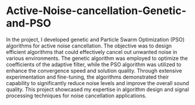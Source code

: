 # Active-Noise-cancellation-Genetic-and-PSO
In the project, I developed genetic and Particle Swarm Optimization (PSO) algorithms for active noise cancellation. The objective was to design efficient algorithms that could effectively cancel out unwanted noise in various environments. The genetic algorithm was employed to optimize the coefficients of the adaptive filter, while the PSO algorithm was utilized to enhance the convergence speed and solution quality. Through extensive experimentation and fine-tuning, the algorithms demonstrated their capability to significantly reduce noise levels and improve the overall sound quality. This project showcased my expertise in algorithm design and signal processing techniques for noise cancellation applications.
